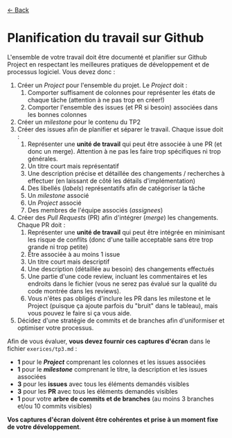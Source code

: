 [← Back](../README.md)

# Planification du travail sur Github

L'ensemble de votre travail doit être documenté et planifier sur Github Project en respectant les meilleures pratiques de développement et de processus logiciel. Vous devez donc :

1. Créer un *Project* pour l'ensemble du projet. Le *Project* doit :
    1. Comporter suffisament de colonnes pour représenter les états de chaque tâche (attention à ne pas trop en créer!)
    2. Comporter l'ensemble des issues (et PR si besoin) associées dans les bonnes colonnes
2. Créer un *milestone* pour le contenu du TP2
3. Créer des issues afin de planifier et séparer le travail. Chaque issue doit :
    1. Représenter une **unité de travail** qui peut être associée à une PR (et donc un merge). Attention à ne pas les faire trop spécifiques ni trop générales.
    2. Un titre court mais représentatif
    3. Une description précise et détaillée des changements / recherches à effectuer (en laissant de côté les détails d'implémentation)
    4. Des libellés (*labels*) représentatifs afin de catégoriser la tâche
    5. Un *milestone* associé
    6. Un *Project* associé
    7. Des membres de l'équipe associés (*assignees*)
4. Créer des *Pull Requests* (PR) afin d'intégrer (*merge*) les changements. Chaque PR doit :
    1. Représenter une **unité de travail** qui peut être intégrée en minimisant les risque de conflits (donc d'une taille acceptable sans être trop grande ni trop petite)
    2. Être associée à au moins 1 issue
    3. Un titre court mais descriptif
    4. Une description (détaillée au besoin) des changements effectués
    5. Une partie d'une code review, incluant les commentaires et les endroits dans le fichier (vous ne serez pas évalué sur la qualité du code montrée dans les reviews).
    6. Vous n'êtes pas obligés d'inclure les PR dans les milestone et le Project (puisque ça ajoute parfois du "bruit" dans le tableau), mais vous pouvez le faire si ça vous aide. 
5. Décidez d'une stratégie de commits et de branches afin d'uniformiser et optimiser votre processus.

Afin de vous évaluer, **vous devez fournir ces captures d'écran** dans le fichier `exerices/tp3.md` :

- **1** pour le ***Project*** comprenant les colonnes et les issues associées
- **1** pour le ***milestone*** comprenant le titre, la description et les issues associées
- **3** pour les **issues** avec tous les éléments demandés visibles
- **3** pour les **PR** avec tous les éléments demandés visibles
- **1** pour votre **arbre de commits et de branches** (au moins 3 branches et/ou 10 commits visibles)

**Vos captures d'écran doivent être cohérentes et prise à un moment fixe de votre développement**.
